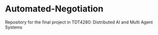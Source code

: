 # Automated-Negotiation
Repository for the final project in TDT4280: Distributed AI and Multi Agent Systems 
